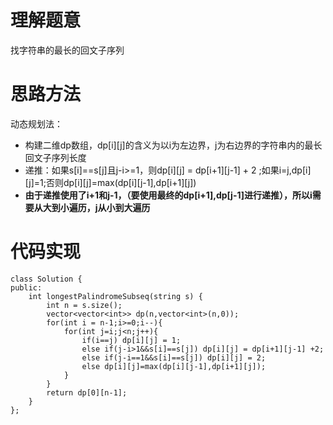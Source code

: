 # 理解题意
找字符串的最长的回文子序列

# 思路方法
动态规划法：
+ 构建二维dp数组，dp[i][j]的含义为以i为左边界，j为右边界的字符串内的最长回文子序列长度
+ 递推：如果s[i]==s[j]且j-i>=1，则dp[i][j] = dp[i+1][j-1] + 2 ;如果i=j,dp[i][j]=1;否则dp[i][j]=max(dp[i][j-1],dp[i+1][j])
+ **由于递推使用了i+1和j-1，（要使用最终的dp[i+1],dp[j-1]进行递推），所以i需要从大到小遍历，j从小到大遍历**

# 代码实现
```
class Solution {
public:
    int longestPalindromeSubseq(string s) {
        int n = s.size();
        vector<vector<int>> dp(n,vector<int>(n,0));
        for(int i = n-1;i>=0;i--){
            for(int j=i;j<n;j++){
                if(i==j) dp[i][j] = 1;
                else if(j-i>1&&s[i]==s[j]) dp[i][j] = dp[i+1][j-1] +2;
                else if(j-i==1&&s[i]==s[j]) dp[i][j] = 2;
                else dp[i][j]=max(dp[i][j-1],dp[i+1][j]);
            }
        }
        return dp[0][n-1];
    }
};
```
